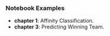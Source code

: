 ### Notebook Examples

- **chapter 1**: Affinity Classification.
- **chapter 3**: Predicting Winning Team.
